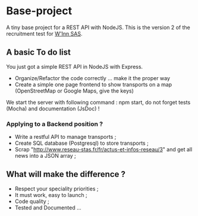 # Base-project

A tiny base project for a REST API with NodeJS. This is the version 2 of the recruitment test for [W'Inn SAS](https://github.com/msalles-winn/base-project/).

## A basic To do list

You just got a simple REST API in NodeJS with Express.

 - Organize/Refactor the code correctly ... make it the proper way
 - Create a simple one page frontend to show transports on a map (OpenStreetMap or Google Maps, give the keys)

We start the server with following command : npm start, do not forget tests (Mocha) and documentation (JsDoc) !

### Applying to a Backend position ?

 - Write a restful API to manage transports ;
 - Create SQL database (Postgresql) to store transports ;
 - Scrap "http://www.reseau-stas.fr/fr/actus-et-infos-reseau/3" and get all news into a JSON array ;

## What will make the difference ?

 - Respect your speciality priorities ;
 - It must work, easy to launch ;
 - Code quality ;
 - Tested and Documented ...
